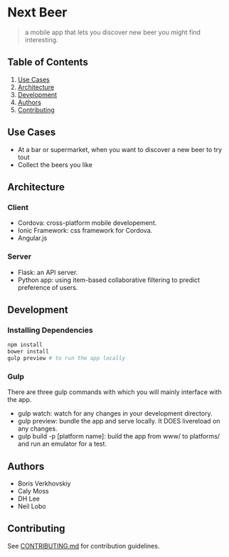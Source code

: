 # Next Beer
> a mobile app that lets you discover new beer you might find interesting.

## Table of Contents

1. [Use Cases](#use-cases)
1. [Architecture](#architecture)
1. [Development](#development)
1. [Authors](#authors)
1. [Contributing](#contributing)

## Use Cases
- At a bar or supermarket, when you want to discover a new beer to try tout
- Collect the beers you like

## Architecture

### Client
- Cordova: cross-platform mobile developement.
- Ionic Framework: css framework for Cordova.
- Angular.js

### Server
- Flask: an API server.
- Python app: using item-based collaborative filtering to predict preference of users.

## Development
### Installing Dependencies

```sh
npm install
bower install
gulp preview # to run the app locally
```

### Gulp
There are three gulp commands with which you will mainly interface with the app.
- gulp watch: watch for any changes in your development directory.
- gulp preview: bundle the app and serve locally. It DOES livereload on any changes.
- gulp build -p [platform name]: build the app from www/ to platforms/ and run an emulator for a test.


## Authors
  - Boris Verkhovskiy
  - Caly Moss
  - DH Lee
  - Neil Lobo

## Contributing
See [CONTRIBUTING.md](CONTRIBUTING.md) for contribution guidelines.
